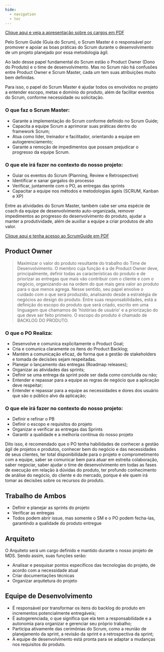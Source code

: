 ```yaml
---
hide:
  - navigation
  - toc
---
```

[Clique aqui e veja a apresentação sobre os cargos em PDF](https://github.com/unb-mds/2024-1-Squad-03/blob/main/docs/OrganizacaoEquipe/Apresenta%C3%A7%C3%A3o%20Fun%C3%A7%C3%B5es%20dos%20Cargos.pdf)

Pelo Scrum Guide (Guia do Scrum), o Scrum Master é o responsável por promover e apoiar as boas práticas  do Scrum durante o desenvolvimento de um projeto planejado por essa metodologia ágil.

Ao lado desse papel fundamental  do Scrum estão o Product Owner (Dono do Produto) e o time de desenvolvimento. Mas no Scrum não há confusões entre Product Owner e Scrum Master, cada um tem suas atribuições muito bem definidas.

Para isso,  o papel do Scrum Master é ajudar todos os envolvidos no projeto a entender escopo, metas e domínio do produto, além de facilitar eventos do Scrum, conforme necessidade ou solicitação.

### O que faz o Scrum Master:

- Garante a implementação do Scrum conforme definido no Scrum Guide;
- Capacita a equipe Scrum a aprimorar suas práticas dentro do framework Scrum;
- Atua como líder, treinador e facilitador, orientando a equipe em autogerenciamento;
- Garante a remoção de impedimentos que possam prejudicar o progresso da equipe Scrum.

### O que ele irá fazer no contexto do nosso projeto:

- Guiar os eventos do Scrum (Planning, Review e Retrospective)
- Identificar e sanar gargalos do processo
- Verificar, juntamente com o PO, as entregas das sprints
- Capacitar a equipe nos métodos e metodologias ágeis (SCRUM, Kanban e XP)

Entre as atividades do Scrum Master, também cabe ser uma espécie de coach da equipe de desenvolvimento auto-organizada, remover impedimentos ao progresso do desenvolvimento do produto, ajudar a manter a produtividade, além de auxiliar a equipe a criar produtos de alto valor.

[Clique aqui e tenha acesso ao ScrumGuide em PDF](https://github.com/unb-mds/2024-1-Squad-03/blob/main/docs/Estudos/2020-Scrum-Guide-US.pdf)

## Product Owner

> Maximizar o valor do produto resultante do trabalho do Time de Desenvolvimento.
O membro cuja função é a de Product Owner deve, principalmente, definir todas as características do produto e de priorizar as entregas que mais vão contribuir com o cliente e com o negócio, organizando-as na ordem do que mais gera valor ao produto para o que menos agrega. Nesse sentido, seu papel envolve o cuidado com o que será produzido, analisando desde a estratégia de negócios ao design do produto. Entre suas responsabilidades, está a definição do escopo do produto que será criado, escrito em uma linguagem que chamamos de 'histórias de usuário' e a priorização do que deve ser feito primeiro. O escopo do produto é chamado de BACKLOG DO PRODUTO.

### O que o PO Realiza:

- Desenvolve e comunica explicitamente o Product Goal;
- Cria e comunica claramente os itens do Product Backlog;
- Mantém a comunicação eficaz, de forma que a gestão de stakeholders e tomada de decisões sejam respeitadas.
- Planejar o lançamento das entregas (Roadmap releases);
- Organizar as atividades das sprints;
- Definir se uma entrega da sprint pode ser dada como concluída ou não;
- Entender e repassar para a equipe as regras de negócio que a aplicação deve respeitar;
- Entender e repassar para a equipe as necessidades e dores dos usuário que são o público alvo da aplicação;

### O que ele irá fazer no contexto do nosso projeto:

- Definir e refinar o PB
- Definir o escopo e requisitos do projeto
- Organizar e verificar as entregas das Sprints
- Garantir a qualidade e a melhoria contínua do nosso projeto


Dito isso, é recomendado que o PO tenha habilidades de conhecer a gestão ágil de projetos e produtos, conhecer bem do negócio e das necessidades de seus clientes, ter total disponibilidade para o projeto e comprometimento com a equipe, saber se comunicar bem para atuar em estreita colaboração, saber negociar, saber ajudar o time de desenvolvimento em todas as fases de execução em relação à dúvidas do produto, ter profundo conhecimento de análise do negócio, do cliente e do mercado, porque é ele quem irá tomar as decisões sobre os recursos do produto.

## Trabalho de Ambos

- Definir e planejar as sprints do projeto
- Verificar as entregas
- Todos podem abrir issue, mas somente o SM e o PO podem fecha-las, garantindo a qualidade do produto entregue

## Arquiteto

O Arquiteto será um cargo definido e mantido durante o nosso projeto de MDS. Sendo assim, suas funções serão:

- Analisar e pesquisar pontos específicos das tecnologias do projeto, de acordo com a necessidade atual
- Criar documentações técnicas
- Organizar arquitetura do projeto

## Equipe de Desenvolvimento

- É responsável por transformar os itens do backlog do produto em incrementos potencialmente entregáveis;
- É autogerenciada, o que significa que ela tem a responsabilidade e a autonomia para organizar e gerenciar seu próprio trabalho;
- Participa ativamente das cerimônias do Scrum, como a reunião de planejamento da sprint, a revisão da sprint e a retrospectiva da sprint;
- A equipe de desenvolvimento está pronta para se adaptar a mudanças nos requisitos do produto.
